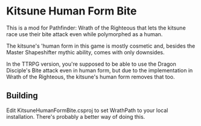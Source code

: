 # Kitsune Human Form Bite

This is a mod for Pathfinder: Wrath of the Righteous that lets the kitsune race use their bite attack even while polymorphed as a human.

The kitsune's 'human form in this game is mostly cosmetic and, besides the Master Shapeshifter mythic ability, comes with only downsides.

In the TTRPG version, you're supposed to be able to use the Dragon Disciple's Bite attack even in human form, but due to the implementation in Wrath of the Righteous, the kitsune's human form removes that too.

## Building

Edit KitsuneHumanFormBite.csproj to set WrathPath to your local installation. There's probably a better way of doing this.
